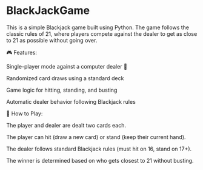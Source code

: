 # BlackJackGame
This is a simple Blackjack game built using Python. The game follows the classic rules of 21, where players compete against the dealer to get as close to 21 as possible without going over.

🎮 Features:

Single-player mode against a computer dealer 🤖

Randomized card draws using a standard deck 

Game logic for hitting, standing, and busting

Automatic dealer behavior following Blackjack rules

🚀 How to Play:

The player and dealer are dealt two cards each.

The player can hit (draw a new card) or stand (keep their current hand).

The dealer follows standard Blackjack rules (must hit on 16, stand on 17+).

The winner is determined based on who gets closest to 21 without busting.


